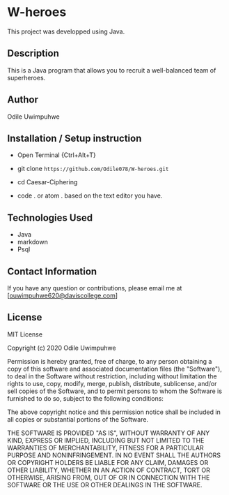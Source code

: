 # W-heroes

This project was developped using Java.

## Description

This is a Java program that allows you to recruit a well-balanced team of superheroes.
## Author
 Odile Uwimpuhwe



## Installation / Setup instruction
* Open Terminal {Ctrl+Alt+T}

* git clone ```https://github.com/Odile078/W-heroes.git```

* cd Caesar-Ciphering

* code . or atom . based on the text editor you have.

## Technologies Used

* Java
* markdown
* Psql


## Contact Information 

If you have any question or contributions, please email me at [ouwimpuhwe620@daviscollege.com]

## License

MIT License

Copyright (c) 2020 Odile Uwimpuhwe

Permission is hereby granted, free of charge, to any person obtaining a copy
of this software and associated documentation files (the "Software"), to deal
in the Software without restriction, including without limitation the rights
to use, copy, modify, merge, publish, distribute, sublicense, and/or sell
copies of the Software, and to permit persons to whom the Software is
furnished to do so, subject to the following conditions:

The above copyright notice and this permission notice shall be included in all
copies or substantial portions of the Software.

THE SOFTWARE IS PROVIDED "AS IS", WITHOUT WARRANTY OF ANY KIND, EXPRESS OR
IMPLIED, INCLUDING BUT NOT LIMITED TO THE WARRANTIES OF MERCHANTABILITY,
FITNESS FOR A PARTICULAR PURPOSE AND NONINFRINGEMENT. IN NO EVENT SHALL THE
AUTHORS OR COPYRIGHT HOLDERS BE LIABLE FOR ANY CLAIM, DAMAGES OR OTHER
LIABILITY, WHETHER IN AN ACTION OF CONTRACT, TORT OR OTHERWISE, ARISING FROM,
OUT OF OR IN CONNECTION WITH THE SOFTWARE OR THE USE OR OTHER DEALINGS IN THE
SOFTWARE.